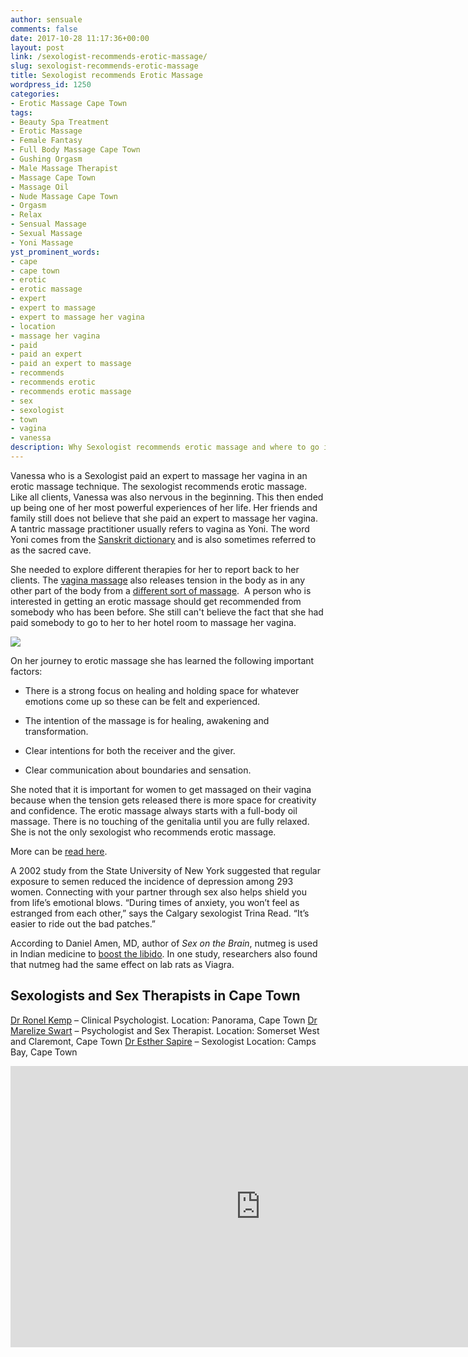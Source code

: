 ```yaml
---
author: sensuale
comments: false
date: 2017-10-28 11:17:36+00:00
layout: post
link: /sexologist-recommends-erotic-massage/
slug: sexologist-recommends-erotic-massage
title: Sexologist recommends Erotic Massage
wordpress_id: 1250
categories:
- Erotic Massage Cape Town
tags:
- Beauty Spa Treatment
- Erotic Massage
- Female Fantasy
- Full Body Massage Cape Town
- Gushing Orgasm
- Male Massage Therapist
- Massage Cape Town
- Massage Oil
- Nude Massage Cape Town
- Orgasm
- Relax
- Sensual Massage
- Sexual Massage
- Yoni Massage
yst_prominent_words:
- cape
- cape town
- erotic
- erotic massage
- expert
- expert to massage
- expert to massage her vagina
- location
- massage her vagina
- paid
- paid an expert
- paid an expert to massage
- recommends
- recommends erotic
- recommends erotic massage
- sex
- sexologist
- town
- vagina
- vanessa
description: Why Sexologist recommends erotic massage and where to go in Cape Town?
---
```


Vanessa who is a Sexologist paid an expert to massage her vagina in an erotic massage technique. The sexologist recommends erotic massage. Like all clients, Vanessa was also nervous in the beginning. This then ended up being one of her most powerful experiences of her life. Her friends and family still does not believe that she paid an expert to massage her vagina. A tantric massage practitioner usually refers to vagina as Yoni. The word Yoni comes from the [Sanskrit dictionary](https://en.wikipedia.org/wiki/Sanskrit) and is also sometimes referred to as the sacred cave.

She needed to explore different therapies for her to report back to her clients. The [vagina massage](/the-benefits-of-vagina-massage/) also releases tension in the body as in any other part of the body from a [different sort of massage](/different-types-of-massages-to-find-in-cape-town/).  A person who is interested in getting an erotic massage should get recommended from somebody who has been before. She still can't believe the fact that she had paid somebody to go to her to her hotel room to massage her vagina.

![](https://static1.squarespace.com/static/58e747e7f7e0ab2cf8bee9e2/t/58e763b2cd0f6890d1633206/1499838004760/vanessa-muradian-miamuse.jpg?format=500w)

On her journey to erotic massage she has learned the following important factors:




  * There is a strong focus on healing and holding space for whatever emotions come up so these can be felt and experienced.


  * The intention of the massage is for healing, awakening and transformation.


  * Clear intentions for both the receiver and the giver.


  * Clear communication about boundaries and sensation.


She noted that it is important for women to get massaged on their vagina because when the tension gets released there is more space for creativity and confidence. The erotic massage always starts with a full-body oil massage. There is no touching of the genitalia until you are fully relaxed. She is not the only sexologist who recommends erotic massage.

More can be [read here](http://www.news.com.au/lifestyle/relationships/sex/my-yoni-massage-experience-i-paid-an-expert-to-massage-my-vagina/news-story/7a2566cf43fc74bf1ea4f629eb39efee).

A 2002 study from the State University of New York suggested that regular exposure to semen reduced the incidence of depression among 293 women. Connecting with your partner through sex also helps shield you from life’s emotional blows. “During times of anxiety, you won’t feel as estranged from each other,” says the Calgary sexologist Trina Read. “It’s easier to ride out the bad patches.”

According to Daniel Amen, MD, author of _Sex on the Brain_, nutmeg is used in Indian medicine to [boost the libido](/sensual-erotic-massage-to-boost-your-libido/). In one study, researchers also found that nutmeg had the same effect on lab rats as Viagra.


## Sexologists and Sex Therapists in Cape Town


[Dr Ronel Kemp](http://www.ronelkemp.co.za/) – Clinical Psychologist. Location: Panorama, Cape Town
[Dr Marelize Swart](http://www.femalethoughts.com/) – Psychologist and Sex Therapist. Location: Somerset West and Claremont, Cape Town
[Dr Esther Sapire](http://www.samedicalspecialists.co.za/sexologist-esther-sapire-cape-town.php) – Sexologist Location: Camps Bay, Cape Town

<p><iframe title="Cyber Infidelity: The New Seduction | Marlene Wasserman | TEDxCapeTown" width="800" height="450" src="https://www.youtube.com/embed/9FFVT2I5VPo?feature=oembed" frameborder="0" allow="accelerometer; autoplay; encrypted-media; gyroscope; picture-in-picture" allowfullscreen></iframe></p>
